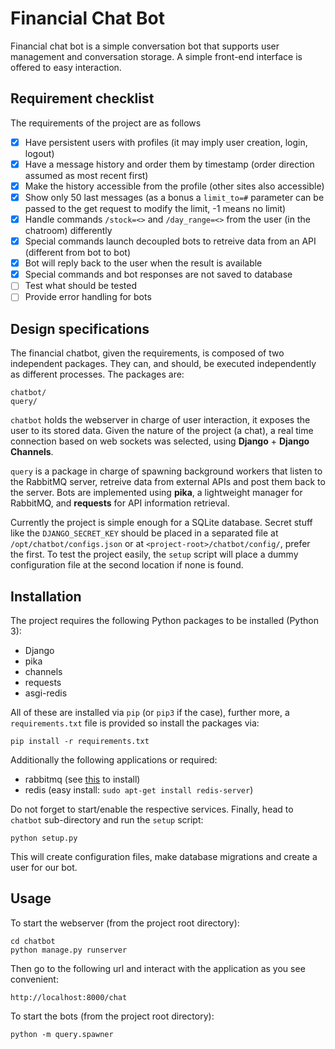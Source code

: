 # Financial Chat Bot
Financial chat bot is a simple conversation bot that supports user management and conversation storage. A simple front-end interface is offered to easy interaction.

## Requirement checklist
The requirements of the project are as follows

- [x] Have persistent users with profiles (it may imply user creation, login, logout)
- [x] Have a message history and order them by timestamp (order direction assumed as most recent first)
- [x] Make the history accessible from the profile (other sites also accessible)
- [x] Show only 50 last messages (as a bonus a `limit_to=#` parameter can be passed to the get request to modify the limit, -1 means no limit)
- [x] Handle commands `/stock=<>` and `/day_range=<>` from the user (in the chatroom) differently
- [x] Special commands launch decoupled bots to retreive data from an API (different from bot to bot)
- [x] Bot will reply back to the user when the result is available
- [x] Special commands and bot responses are not saved to database
- [ ] Test what should be tested
- [ ] Provide error handling for bots

## Design specifications
The financial chatbot, given the requirements, is composed of two independent packages. They can, and should, be executed independently as different processes. The packages are:

    chatbot/
    query/
    
`chatbot` holds the webserver in charge of user interaction, it exposes the user to its stored data. Given the nature of the project (a chat), a real time connection based on web sockets was selected, using **Django** + **Django Channels**.

`query` is a package in charge of spawning background workers that listen to the RabbitMQ server, retreive data from external APIs and post them back to the server. Bots are implemented using **pika**, a lightweight manager for RabbitMQ, and **requests** for API information retrieval.

Currently the project is simple enough for a SQLite database. Secret stuff like the `DJANGO_SECRET_KEY` should be placed in a separated file at `/opt/chatbot/configs.json` or at `<project-root>/chatbot/config/`, prefer the first. To test the project easily, the `setup` script will place a dummy configuration file at the second location if none is found.

## Installation
The project requires the following Python packages to be installed (Python 3):

* Django
* pika
* channels
* requests
* asgi-redis

All of these are installed via `pip` (or `pip3` if the case), further more, a `requirements.txt` file is provided so install the packages via:

    pip install -r requirements.txt
    
Additionally the following applications or required:

* rabbitmq (see [this](https://www.digitalocean.com/community/tutorials/how-to-install-and-manage-rabbitmq) to install)
* redis (easy install: `sudo apt-get install redis-server`)

Do not forget to start/enable the respective services. Finally, head to `chatbot` sub-directory and run the `setup` script:

    python setup.py
    
This will create configuration files, make database migrations and create a user for our bot.

## Usage
To start the webserver (from the project root directory):

    cd chatbot
    python manage.py runserver

Then go to the following url and interact with the application as you see convenient:

    http://localhost:8000/chat

To start the bots (from the project root directory):
    
    python -m query.spawner
